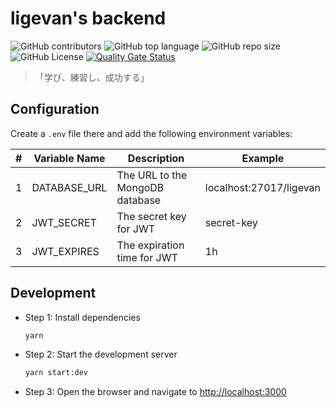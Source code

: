 # ligevan's backend

![GitHub contributors](https://img.shields.io/github/contributors/hardingadonis/ligevan)
![GitHub top language](https://img.shields.io/github/languages/top/hardingadonis/ligevan)
![GitHub repo size](https://img.shields.io/github/repo-size/hardingadonis/ligevan)
![GitHub License](https://img.shields.io/github/license/hardingadonis/ligevan)
[![Quality Gate Status](https://sonarcloud.io/api/project_badges/measure?project=hardingadonis_ligevan&metric=alert_status)](https://sonarcloud.io/summary/new_code?id=hardingadonis_ligevan)

> 「学び、練習し、成功する」

## Configuration

Create a `.env` file there and add the following environment variables:

| #   | Variable Name | Description                     | Example                 |
| --- | ------------- | ------------------------------- | ----------------------- |
| 1   | DATABASE_URL  | The URL to the MongoDB database | localhost:27017/ligevan |
| 2   | JWT_SECRET    | The secret key for JWT          | secret-key              |
| 3   | JWT_EXPIRES   | The expiration time for JWT     | 1h                      |

## Development

- Step 1: Install dependencies

  ```bash
  yarn
  ```

- Step 2: Start the development server

  ```bash
  yarn start:dev
  ```

- Step 3: Open the browser and navigate to [http://localhost:3000](http://localhost:3000)
